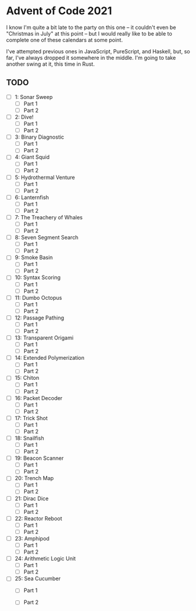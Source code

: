 # Advent of Code 2021

I know I'm quite a bit late to the party on this one &ndash; it couldn't
even be "Christmas in July" at this point &ndash; but I would really like
to be able to complete one of these calendars at some point.

I've attempted previous ones in JavaScript, PureScript, and Haskell, but,
so far, I've always dropped it somewhere in the middle. I'm going to take
another swing at it, this time in Rust.

## TODO
- [ ] 1: Sonar Sweep
  - [ ] Part 1
  - [ ] Part 2
- [ ] 2: Dive!
  - [ ] Part 1
  - [ ] Part 2
- [ ] 3: Binary Diagnostic
  - [ ] Part 1
  - [ ] Part 2
- [ ] 4: Giant Squid
  - [ ] Part 1
  - [ ] Part 2
- [ ] 5: Hydrothermal Venture
  - [ ] Part 1
  - [ ] Part 2
- [ ] 6: Lanternfish
  - [ ] Part 1
  - [ ] Part 2
- [ ] 7: The Treachery of Whales
  - [ ] Part 1
  - [ ] Part 2
- [ ] 8: Seven Segment Search
  - [ ] Part 1
  - [ ] Part 2
- [ ] 9: Smoke Basin
  - [ ] Part 1
  - [ ] Part 2
- [ ] 10: Syntax Scoring
  - [ ] Part 1
  - [ ] Part 2
- [ ] 11: Dumbo Octopus
  - [ ] Part 1
  - [ ] Part 2
- [ ] 12: Passage Pathing
  - [ ] Part 1
  - [ ] Part 2
- [ ] 13: Transparent Origami
  - [ ] Part 1
  - [ ] Part 2
- [ ] 14: Extended Polymerization
  - [ ] Part 1
  - [ ] Part 2
- [ ] 15: Chiton
  - [ ] Part 1
  - [ ] Part 2
- [ ] 16: Packet Decoder
  - [ ] Part 1
  - [ ] Part 2
- [ ] 17: Trick Shot
  - [ ] Part 1
  - [ ] Part 2
- [ ] 18: Snailfish
  - [ ] Part 1
  - [ ] Part 2
- [ ] 19: Beacon Scanner
  - [ ] Part 1
  - [ ] Part 2
- [ ] 20: Trench Map
  - [ ] Part 1
  - [ ] Part 2
- [ ] 21: Dirac Dice
  - [ ] Part 1
  - [ ] Part 2
- [ ] 22: Reactor Reboot
  - [ ] Part 1
  - [ ] Part 2
- [ ] 23: Amphipod
  - [ ] Part 1
  - [ ] Part 2
- [ ] 24: Arithmetic Logic Unit
  - [ ] Part 1
  - [ ] Part 2
- [ ] 25: Sea Cucumber
  - [ ] Part 1
  - [ ] Part 2

